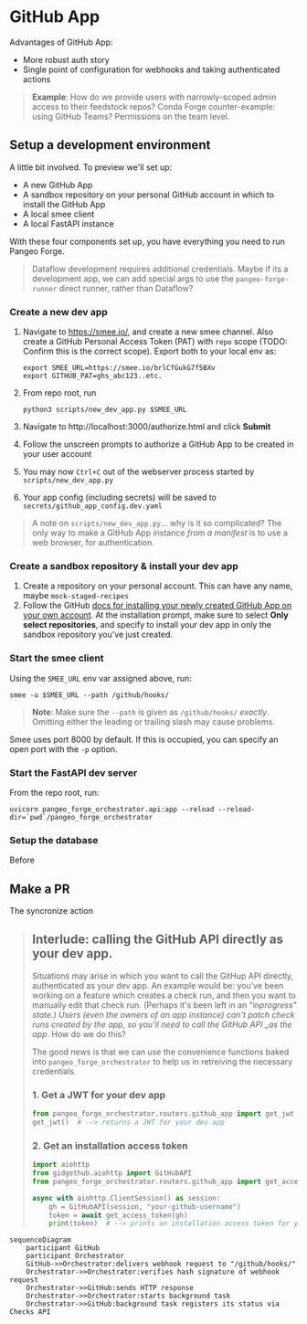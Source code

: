 # GitHub App

Advantages of GitHub App:

- More robust auth story
- Single point of configuration for webhooks and taking authenticated actions

> **Example**: How do we provide users with narrowly-scoped admin access to their feedstock repos?
> Conda Forge counter-example: using GitHub Teams? Permissions on the team level.

## Setup a development environment

A little bit involved. To preview we'll set up:

- A new GitHub App
- A sandbox repository on your personal GitHub account in which to install the GitHub App
- A local smee client
- A local FastAPI instance

With these four components set up, you have everything you need to run Pangeo Forge.

> Dataflow development requires additional credentials. Maybe if its a development app, we
> can add special args to use the `pangeo-forge-runner` direct runner, rather than Dataflow?

### Create a new dev app

1. Navigate to https://smee.io/, and create a new smee channel. Also create a GitHub Personal Access Token (PAT) with `repo` scope (TODO: Confirm this is the correct scope). Export both to your local env as:

   ```console
   export SMEE_URL=https://smee.io/brlCfGukG7f5BXv
   export GITHUB_PAT=ghs_abc123..etc.
   ```

2. From repo root, run
   ```console
   python3 scripts/new_dev_app.py $SMEE_URL
   ```
3. Navigate to http://localhost:3000/authorize.html and click **Submit**
4. Follow the unscreen prompts to authorize a GitHub App to be created in your user account
5. You may now `Ctrl+C` out of the webserver process started by `scripts/new_dev_app.py`
6. Your app config (including secrets) will be saved to `secrets/github_app_config.dev.yaml`

> A note on `scripts/new_dev_app.py`... why is it so complicated? The only way to make a GitHub App
> instance _from a manifest_ is to use a web browser, for authentication.

### Create a sandbox repository & install your dev app

1. Create a repository on your personal account. This can have any name, maybe `mock-staged-recipes`
2. Follow the GitHub [docs for installing your newly created GitHub App on your own account](https://docs.github.com/en/developers/apps/managing-github-apps/installing-github-apps#installing-your-private-github-app-on-your-repository). At the installation prompt, make sure to select **Only select repositories**, and specify to install your dev app in only the sandbox repository you've just created.

### Start the smee client

Using the `SMEE_URL` env var assigned above, run:

```
smee -u $SMEE_URL --path /github/hooks/
```

> **Note**: Make sure the `--path` is given as `/github/hooks/` _exactly_. Omitting either the leading or trailing slash may cause problems.

Smee uses port 8000 by default. If this is occupied, you can specify an open port with the `-p`
option.

### Start the FastAPI dev server

From the repo root, run:

```
uvicorn pangeo_forge_orchestrator.api:app --reload --reload-dir=`pwd`/pangeo_forge_orchestrator
```

### Setup the database

Before

## Make a PR

The syncronize action

> ## Interlude: calling the GitHub API directly as your dev app.
>
> Situations may arise in which you want to call the GitHup API directly, authenticated as your
> dev app. An example would be: you've been working on a feature which creates a check run, and then
> you want to manually edit that check run. (Perhaps it's been left in an "in*progress" state.) Users
> (even the owners of an app instance) can't patch check runs created by the app, so you'll need to
> call the GitHub API \_as the app*. How do we do this?
>
> The good news is that we can use the convenience functions baked into `pangeo_forge_orchestrator`
> to help us in retreiving the necessary credentials.
>
> ### 1. Get a JWT for your dev app
>
> ```python
> from pangeo_forge_orchestrator.routers.github_app import get_jwt
> get_jwt()  # --> returns a JWT for your dev app
> ```
>
> ### 2. Get an installation access token
>
> ```python
> import aiohttp
> from gidgethub.aiohttp import GitHubAPI
> from pangeo_forge_orchestrator.routers.github_app import get_access_token
>
> async with aiohttp.ClientSession() as session:
>     gh = GitHubAPI(session, "your-github-username")
>     token = await get_access_token(gh)
>     print(token)  # --> prints an installation access token for your dev app
> ```

```mermaid
sequenceDiagram
    participant GitHub
    participant Orchestrator
    GitHub->>Orchestrator:delivers webhook request to "/github/hooks/"
    Orchestrator->>Orchestrator:verifies hash signature of webhook request
    Orchestrator->>GitHub:sends HTTP response
    Orchestrator->>Orchestrator:starts background task
    Orchestrator->>GitHub:background task registers its status via Checks API

```
